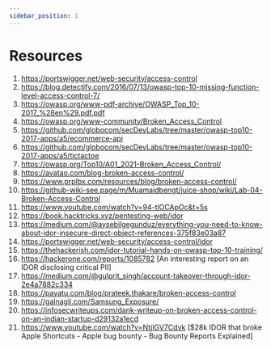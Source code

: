```yaml
---
sidebar_position: 1
---
```


# Resources

1. https://portswigger.net/web-security/access-control
2. https://blog.detectify.com/2016/07/13/owasp-top-10-missing-function-level-access-control-7/
3. https://owasp.org/www-pdf-archive/OWASP_Top_10-2017_%28en%29.pdf.pdf
4. https://owasp.org/www-community/Broken_Access_Control
5. https://github.com/globocom/secDevLabs/tree/master/owasp-top10-2017-apps/a5/ecommerce-api
6. https://github.com/globocom/secDevLabs/tree/master/owasp-top10-2017-apps/a5/tictactoe
7. https://owasp.org/Top10/A01_2021-Broken_Access_Control/
8. https://avatao.com/blog-broken-access-control/
9. https://www.prplbx.com/resources/blog/broken-access-control/
10. https://github-wiki-see.page/m/Muamaidbengt/juice-shop/wiki/Lab-04-Broken-Access-Control
11. https://www.youtube.com/watch?v=94-tlOCApOc&t=5s
12. https://book.hacktricks.xyz/pentesting-web/idor
13. https://medium.com/@aysebilgegunduz/everything-you-need-to-know-about-idor-insecure-direct-object-references-375f83e03a87
14. https://portswigger.net/web-security/access-control/idor
15. https://thehackerish.com/idor-tutorial-hands-on-owasp-top-10-training/
16. https://hackerone.com/reports/1085782  [An interesting report on an IDOR disclosing critical PII]
17. https://medium.com/@gulprit_singh/account-takeover-through-idor-2e4a7882c334
18. https://payatu.com/blog/prateek.thakare/broken-access-control
19. https://galnagli.com/Samsung_Exposure/
20. https://infosecwriteups.com/dank-writeup-on-broken-access-control-on-an-indian-startup-d29132a1ecd
21. https://www.youtube.com/watch?v=NtjlGV7Cdvk [$28k IDOR that broke Apple Shortcuts - Apple bug bounty - Bug Bounty Reports Explained]
